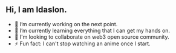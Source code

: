 <!--
<div align="center">
  <a href="https://github.com/DestroyeerU">
  <img height="180em" src="https://github-readme-stats.vercel.![linkedin](https://user-images.githubusercontent.com/51955733/166852400-7076dbac-1ec3-4cdf-a5d6-9056546f5669.svg)
app/api?username=DestroyeerU&show_icons=true&theme=dracula&include_all_commits=true&count_private=true"/>
  <img height="180em" src="https://github-readme-stats.vercel.app/api/top-langs/?username=DestroyeerU&layout=compact&langs_count=7&theme=dracula"/>
</div>
-->

## Hi, I am Idaslon.

- 🔭 I’m currently working on the next point.
- 🌱 I’m currently learning everything that I can get my hands on.
- 👯 I'm looking to collaborate on web3 open source community.
- ⚡ Fun fact: I can't stop watching an anime once I start.
